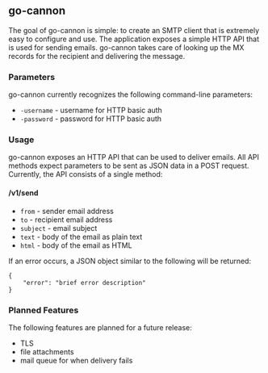 ## go-cannon

The goal of go-cannon is simple: to create an SMTP client that is extremely easy to configure and use. The application exposes a simple HTTP API that is used for sending emails. go-cannon takes care of looking up the MX records for the recipient and delivering the message.

### Parameters

go-cannon currently recognizes the following command-line parameters:

- `-username` - username for HTTP basic auth
- `-password` - password for HTTP basic auth

### Usage

go-cannon exposes an HTTP API that can be used to deliver emails. All API methods expect parameters to be sent as JSON data in a POST request. Currently, the API consists of a single method:

#### /v1/send

- `from` - sender email address
- `to` - recipient email address
- `subject` - email subject
- `text` - body of the email as plain text
- `html` - body of the email as HTML

If an error occurs, a JSON object similar to the following will be returned:

    {
        "error": "brief error description"
    }

### Planned Features

The following features are planned for a future release:

- TLS
- file attachments
- mail queue for when delivery fails
